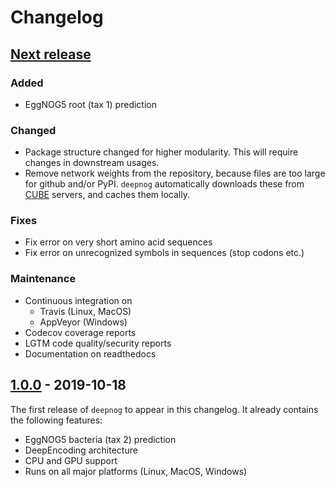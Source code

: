 # Changelog

## [Next release]

### Added
- EggNOG5 root (tax 1) prediction

### Changed
- Package structure changed for higher modularity. This will require changes
  in downstream usages.
- Remove network weights from the repository, because files are too large for
  github and/or PyPI. `deepnog` automatically downloads these from
  [CUBE](https://cube.univie.ac.at) servers, and caches them locally.

### Fixes
- Fix error on very short amino acid sequences
- Fix error on unrecognized symbols in sequences (stop codons etc.)

### Maintenance
- Continuous integration on
  - Travis (Linux, MacOS)
  - AppVeyor (Windows)
- Codecov coverage reports
- LGTM code quality/security reports
- Documentation on readthedocs


## [1.0.0] - 2019-10-18

The first release of `deepnog` to appear in this changelog.
It already contains the following features:

- EggNOG5 bacteria (tax 2) prediction
- DeepEncoding architecture
- CPU and GPU support
- Runs on all major platforms (Linux, MacOS, Windows)

[Next release]: https://github.com/VarIr/deepnog/compare/v1.0.0final...HEAD
[1.0.0]:   https://github.com/VarIr/deepnog/releases/tag/v1.0.0final

[//]: # "Sections: Added, Fixed, Changed, Removed"
